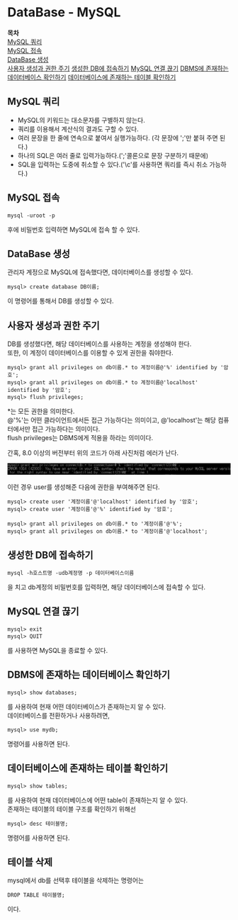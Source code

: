 # DataBase - MySQL

**목차**   
[MySQL 쿼리](#mysql-쿼리)  
[MySQL 접속](#mysql-접속)  
[DataBase 생성](#database-생성)  
[사용자 생성과 권한 주기](#사용자-생성과-권한-주기)
[생성한 DB에 접속하기](#생성한-db에-접속하기)
[MySQL 연결 끊기](#mysql-연결-끊기)
[DBMS에 존재하는 데이터베이스 확인하기](#dbms에-존재하는-데이터베이스-확인하기)
[데이터베이스에 존재하는 테이블 확인하기](#데이터베이스에-존재하는-테이블-확인하기)

## **MySQL 쿼리**

- MySQL의 키워드는 대소문자를 구별하지 않는다.
- 쿼리를 이용해서 계산식의 결과도 구할 수 있다.
- 여러 문장을 한 줄에 연속으로 붙여서 실행가능하다. (각 문장에 ';'만 붙혀 주면 된다.)
- 하나의 SQL은 여러 줄로 입력가능하다.(';'콜론으로 문장 구분하기 때문에)
- SQL을 입력하는 도중에 취소할 수 있다.('\c'를 사용하면 쿼리를 즉시 취소 가능하다.)

## **MySQL 접속**

```
mysql -uroot -p
```
후에 비밀번호 입력하면 MySQL에 접속 할 수 있다.

## **DataBase 생성**

관리자 계정으로 MySQL에 접속했다면, 데이터베이스를 생성할 수 있다.

```
mysql> create database DB이름;
```
이 명령어를 통해서 DB를 생성할 수 있다.

## **사용자 생성과 권한 주기**

DB를 생성했다면, 해당 데이터베이스를 사용하는 계정을 생성해야 한다.  
또한, 이 계정이 데이터베이스를 이용할 수 있게 권한을 줘야한다.

```
mysql> grant all privileges on db이름.* to 계정이름@'%' identified by '암호';
mysql> grant all privileges on db이름.* to 계정이름@'localhost' identified by '암호';
mysql> flush privileges;
```

*는 모든 권한을 의미한다.  
@'%'는 어떤 클라이언트에서든 접근 가능하다는 의미이고, @'localhost'는 해당 컴퓨터에서만 접근 가능하다는 의미이다.  
flush privileges는 DBMS에게 적용을 하라는 의미이다.  

간혹, 8.0 이상의 버전부터 위의 코드가 아래 사진처럼 에러가 난다.

![MySQL Grant Error](./picture/MysqlGrantError.JPG)

이런 경우 user를 생성해준 다음에 권한을 부여해주면 된다.

```
mysql> create user '계정이름'@'localhost' identified by '암호';
mysql> create user '계정이름'@'%' identified by '암호';

mysql> grant all privileges on db이름.* to '계정이름'@'%';
mysql> grant all privileges on db이름.* to '계정이름'@'localhost';
```

## **생성한 DB에 접속하기**

```
mysql -h호스트명 -udb계정명 -p 데이터베이스이름
```
을 치고 db계정의 비밀번호를 입력하면, 해당 데이터베이스에 접속할 수 있다.  

## **MySQL 연결 끊기**

```
mysql> exit
mysql> QUIT
```
를 사용하면 MySQL을 종료할 수 있다.

## **DBMS에 존재하는 데이터베이스 확인하기**

```
mysql> show databases;
```
를 사용하여 현재 어떤 데이터베이스가 존재하는지 알 수 있다.  
데이터베이스를 전환하거나 사용하려면,

```
mysql> use mydb;
```
명령어를 사용하면 된다.

## **데이터베이스에 존재하는 테이블 확인하기**

```
mysql> show tables;
```
를 사용하여 현재 데이터베이스에 어떤 table이 존재하는지 알 수 있다.  
존재하는 테이블의 테이블 구조를 확인하기 위해선

```
mysql> desc 테이블명;
```
명령어를 사용하면 된다.

## **테이블 삭제**

mysql에서 db를 선택후 테이블을 삭제하는 명령어는 

```
DROP TABLE 테이블명;
```
이다.